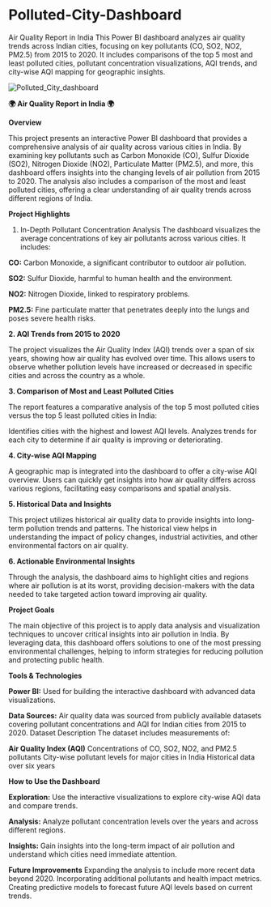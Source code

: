 # Polluted-City-Dashboard
Air Quality Report in India This Power BI dashboard analyzes air quality trends across Indian cities, focusing on key pollutants (CO, SO2, NO2, PM2.5) from 2015 to 2020. It includes comparisons of the top 5 most and least polluted cities, pollutant concentration visualizations, AQI trends, and city-wise AQI mapping for geographic insights.

![Polluted_City_dashboard](https://github.com/user-attachments/assets/954636f7-990d-4d52-aa05-aef2fc8cfe51)


**🌍 Air Quality Report in India 🌍**

**Overview**

This project presents an interactive Power BI dashboard that provides a comprehensive analysis of air quality across various cities in India. By examining key pollutants such as Carbon Monoxide (CO), Sulfur Dioxide (SO2), Nitrogen Dioxide (NO2), Particulate Matter (PM2.5), and more, this dashboard offers insights into the changing levels of air pollution from 2015 to 2020. The analysis also includes a comparison of the most and least polluted cities, offering a clear understanding of air quality trends across different regions of India.

**Project Highlights**

1. In-Depth Pollutant Concentration Analysis
The dashboard visualizes the average concentrations of key air pollutants across various cities. It includes:

**CO:** Carbon Monoxide, a significant contributor to outdoor air pollution.

**SO2:** Sulfur Dioxide, harmful to human health and the environment.

**NO2:** Nitrogen Dioxide, linked to respiratory problems.

**PM2.5:** Fine particulate matter that penetrates deeply into the lungs and poses severe health risks.

**2. AQI Trends from 2015 to 2020**

The project visualizes the Air Quality Index (AQI) trends over a span of six years, showing how air quality has evolved over time. This allows users to observe whether pollution levels have increased or decreased in specific cities and across the country as a whole.

**3. Comparison of Most and Least Polluted Cities**

The report features a comparative analysis of the top 5 most polluted cities versus the top 5 least polluted cities in India:

Identifies cities with the highest and lowest AQI levels.
Analyzes trends for each city to determine if air quality is improving or deteriorating.

**4. City-wise AQI Mapping**

A geographic map is integrated into the dashboard to offer a city-wise AQI overview. Users can quickly get insights into how air quality differs across various regions, facilitating easy comparisons and spatial analysis.

**5. Historical Data and Insights**

This project utilizes historical air quality data to provide insights into long-term pollution trends and patterns. The historical view helps in understanding the impact of policy changes, industrial activities, and other environmental factors on air quality.

**6. Actionable Environmental Insights**

Through the analysis, the dashboard aims to highlight cities and regions where air pollution is at its worst, providing decision-makers with the data needed to take targeted action toward improving air quality.

**Project Goals**

The main objective of this project is to apply data analysis and visualization techniques to uncover critical insights into air pollution in India. By leveraging data, this dashboard offers solutions to one of the most pressing environmental challenges, helping to inform strategies for reducing pollution and protecting public health.

**Tools & Technologies**

**Power BI:** Used for building the interactive dashboard with advanced data visualizations.

**Data Sources:** Air quality data was sourced from publicly available datasets covering pollutant concentrations and AQI for Indian cities from 2015 to 2020.
Dataset Description
The dataset includes measurements of:

**Air Quality Index (AQI)**
Concentrations of CO, SO2, NO2, and PM2.5 pollutants
City-wise pollutant levels for major cities in India
Historical data over six years

**How to Use the Dashboard**

**Exploration:** Use the interactive visualizations to explore city-wise AQI data and compare trends.

**Analysis:** Analyze pollutant concentration levels over the years and across different regions.

**Insights:** Gain insights into the long-term impact of air pollution and understand which cities need immediate attention.

**Future Improvements**
Expanding the analysis to include more recent data beyond 2020.
Incorporating additional pollutants and health impact metrics.
Creating predictive models to forecast future AQI levels based on current trends.
